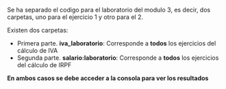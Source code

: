 Se ha separado el codigo para el laboratorio del modulo 3, es decir, dos carpetas, uno para el ejercicio 1 y otro para el 2.

Existen dos carpetas: 
* Primera parte. **iva_laboratorio**: Corresponde a **todos** los ejercicios del cálculo de IVA
* Segunda parte. **salario:laboratorio**: Corresponde a **todos** los ejercicios del cálculo de IRPF

**En ambos casos se debe acceder a la consola para ver los resultados**
